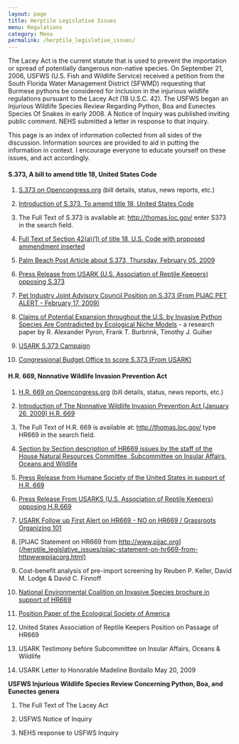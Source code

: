 ```yaml
---
layout: page
title: Herptile Legislative Issues
menu: Regulations
category: Menu
permalink: /herptile_legislative_issues/
---
```



The Lacey Act is the current statute that is used to prevent the importation or spread of potentially dangerous non-native species. On September 21, 2006, USFWS (U.S. Fish and Wildlife Service) received a petition from the South Florida Water Management District (SFWMD) requesting that Burmese pythons be considered for inclusion in the injurious wildlife regulations pursuant to the Lacey Act (18 U.S.C. 42). The USFWS  began an Injurious Wildlife Species Review Regarding Python, Boa and Eunectes Species Of Snakes in early 2008.  A Notice of Inquiry was published inviting public comment.  NEHS submitted a letter in response to that inquiry.

This page is an index of information collected from all sides of the discussion.  Information sources are provided to aid in putting the information in context.   I encourage everyone to educate yourself on these issues, and act accordingly.

#### S.373, A bill to amend title 18, United States Code

1. [S.373 on Opencongress.org](http://www.opencongress.org/bill/111-s373/show) (bill details, status, news reports, etc.)

2. [Introduction of S.373, To amend title 18, United States Code](/herptile_legislative_issues/intro_of_S.373_to_amend_title_18_united_states_code.html)

3. The Full Text of S.373 is available at:  <http://thomas.loc.gov/> enter S373 in the search field.

4. [Full Text of Section 42(a)(1) of title 18, U.S. Code with proposed ammendment inserted](/herptile_legislative_issues/section-42a1-of-title-18-us-code-with-proposed-changes.html)

5. [Palm Beach Post Article about S.373, Thursday, February 05, 2009](/herptile_legislative_issues/palm-beach-post-article-about-s373.html)

6. [Press Release from USARK (U.S. Association of Reptile Keepers) opposing S.373](/herptile_legislative_issues/press-release-from-usark-us-association-of-reptile-keepers-opposing-s373.html)

7. [Pet Industry Joint Advisory Council Position on S.373 (From PIJAC PET ALERT - February 17, 2009)](/herptile_legislative_issues/pet-industry-joint-advisory-council-position-on-s373-from-pijac-pet-alert-february-17-2009.html)

8. [Claims of Potential Expansion throughout the U.S. by Invasive Python Species Are Contradicted by Ecological Niche Models](/herptile_legislative_issues/claims-of-potential-expansion-throughout-the-us-by-invasive-python-species-are-contradicted-by-ecological-niche-models.html) - a research paper by R. Alexander Pyron, Frank T. Burbrink, Timothy J. Guiher

9. [USARK S.373 Campaign](/herptile_legislative_issues/USARK_senate_campaign.html)

10. [Congressional Budget Office to score S.373 (From USARK)](/herptile_legislative_issues/cbo-to-score-s373.html)

#### H.R. 669, Nonnative Wildlife Invasion Prevention Act

1. [H.R. 669 on Opencongress.org](http://www.opencongress.org/bill/111-h669/show) (bill details, status, news reports, etc.)

2. [Introduction of The Nonnative Wildlife Invasion Prevention Act (January 26, 2009) H.R. 669](/herptile_legislative_issues/introduction-of-the-nonnative-wildlife-invasion-prevention-act-january-26-2009-hr-669.html)

3. The Full Text of H.R. 669 is available at: <http://thomas.loc.gov/> type HR669 in the search field.

4. [Section by Section description of HR669 issues by the staff of the House Natural Resources Committee, Subcommittee on Insular Affairs, Oceans and Wildlife](/herptile_legislative_issues/section-by-section-description-of-hr-669-by-the-staff-of-the-house-natural-resources-committee-subcommittee-on-insular-affairs-oceans-and-wildlife.html)

5. [Press Release from Humane Society of the United States in support of H.R. 669](/herptile_legislative_issues/press-release-from-humane-society-of-the-united-states-in-support-of-hr-669.html)

6. [Press Release From USARKS (U.S. Association of Reptile Keepers) opposing H.R.669](/herptile_legislative_issues/press-release-from-usarks-us-association-of-reptile-keepers-opposing-hr669.html)

7. [USARK Follow up First Alert on HR669 - NO on HR669 / Grassroots Organizing 101](/herptile_legislative_issues/usark-follow-up-first-alert-on-hr669-no-on-hr669-grassroots-organizing-101.html)

8. [PIJAC Statement on HR669 from http://www.pijac.org](/herptile_legislative_issues/pijac-statement-on-hr669-from-httpwwwpijacorg.html)

9. Cost-benefit analysis of pre-import screening by Reuben P. Keller, David M. Lodge & David C. Finnoff

10. [National Environmental Coalition on Invasive Species brochure in support of HR669](/docs/brochure-hr669-1.pdf)

11. [Position Paper of the Ecological Society of America](/docs/position%20paper%20of%20the%20ecological%20society%20of%20america.pdf)

12. United States Association of Reptile Keepers Position on Passage of HR669

13. USARK Testimony before Subcommittee on Insular Affairs, Oceans & Wildlife

14. USARK Letter to Honorable Madeline Bordallo May 20, 2009

**USFWS Injurious Wildlife Species Review Concerning Python, Boa, and Eunectes genera**

1. The Full Text of The Lacey Act

2. USFWS Notice of Inquiry

3. NEHS response to USFWS Inquiry